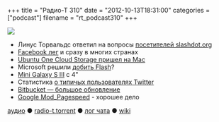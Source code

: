 +++
title = "Радио-Т 310"
date = "2012-10-13T18:31:00"
categories = ["podcast"]
filename = "rt_podcast310"
+++

![](https://radio-t.com/images/radio-t/rt310.jpg)

* Линус Торвальдс ответил на вопросы [посетителей slashdot.org](http://www.zdnet.com/linus-torvalds-interviewed-by-slashdot-readers-7000005697/)
* [Facebook лег](http://thenextweb.com/facebook/2012/10/11/facebook-apparently-down-in-several-countries-worldwide-including-italy-germany-france) и сразу в многих странах
* [Ubuntu One Cloud Storage пришел на Mac ](http://techcrunch.com/2012/10/12/canonicals-ubuntu-one-cloud-storage-service-comes-to-the-mac/)
* Microsoft решили [добить Flash](http://blog.rabidgremlin.com/2012/10/11/did-microsoft-just-kill-flash-ie10-wont-run-flash-unless-your-site-is-on-a-microsoft-whi)?
* [Mini Galaxy S III](http://www.wired.com/gadgetlab/2012/10/samsung-galaxy-s-iii-mini-4-inch-screen/) с 4"
* Статистика [о типичых пользователях Twitter](http://gigaom.com/2012/10/10/the-typical-twitter-user-is-a-young-woman-with-an-iphone-and-208-followers/)
* [Bitbucket — большое обновление](http://habrahabr.ru/post/154255/)
* [Google Mod_Pagespeed](http://techcrunch.com/2012/10/10/googles-mod_pagespeed-is-now-out-of-beta-and-ready-to-make-your-sites-faster/) - хорошее дело

[аудио](http://cdn.radio-t.com/rt_podcast310.mp3) ● [radio-t.torrent](http://cdn.radio-t.com/torrents/rt_podcast310.mp3.torrent) ● [лог чата](http://chat.radio-t.com/logs/radio-t-310.html) ● [wiki](http://wiki.radio-t.com/%D0%92%D1%8B%D0%BF%D1%83%D1%81%D0%BA_310)<audio src="http://cdn.radio-t.com/rt_podcast310.mp3" preload="none"></audio>